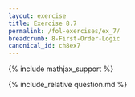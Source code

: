 ```yaml
---
layout: exercise
title: Exercise 8.7
permalink: /fol-exercises/ex_7/
breadcrumb: 8-First-Order-Logic
canonical_id: ch8ex7
---
```


{% include mathjax_support %}
<div id="hiddden">{% include_relative question.md %}</div>
